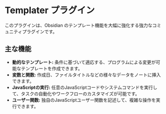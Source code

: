 # Templater プラグイン

このプラグインは、Obsidian のテンプレート機能を大幅に強化する強力なコミュニティプラグインです。

## 主な機能

*   **動的なテンプレート:** 条件に基づいて適応する、プログラムによる変更が可能なテンプレートを作成できます。
*   **変数と関数:** 作成日、ファイルタイトルなどの様々なデータをノートに挿入できます。
*   **JavaScriptの実行:** 任意のJavaScriptコードやシステムコマンドを実行して、タスクの自動化やワークフローのカスタマイズが可能です。
*   **ユーザー関数:** 独自のJavaScriptユーザー関数を記述して、複雑な操作を実行できます。
